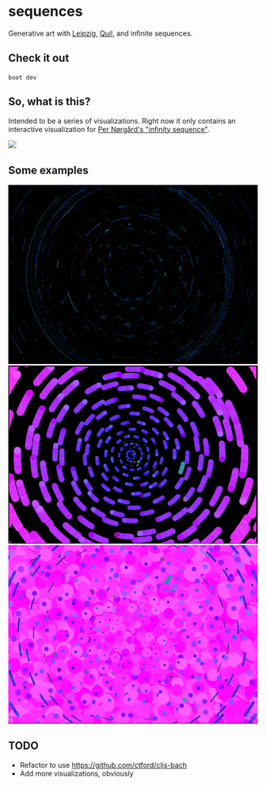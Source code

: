 # sequences

Generative art with [Leipzig](https://github.com/ctford/leipzig), [Quil](http://quil.info/), and infinite sequences. 

## Check it out
```
boot dev
```

## So, what is this?

Intended to be a series of visualizations. Right now it only contains an interactive visualization for [Per Nørgård's "infinity sequence"](http://oeis.org/A004718).  

<img src="https://upload.wikimedia.org/wikipedia/commons/8/8f/Infinityseries.png" align="">  

## Some examples 
<img src="screen1.png" align="">
<img src="screen2.png" align="">  
<img src="screen3.png" align="">  

## TODO
* Refactor to use https://github.com/ctford/cljs-bach
* Add more visualizations, obviously


